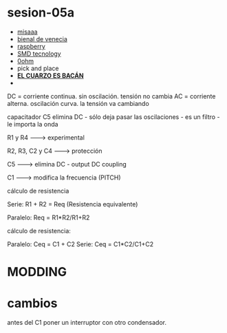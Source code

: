 # sesion-05a

- [misaaa](https://nucleoartessonoras.bandcamp.com/)
- [bienal de venecia](https://www.labiennale.org/en)
- [raspberry](https://www.raspberrypi.com/)
- [SMD tecnology](https://www.theledstudio.co.uk/p/what-is-smd-technology)
- [0ohm](https://0ohm.cl/)
- pick and place
- **[EL CUARZO ES BACÁN](https://elcronometro.com/reloj-de-cuarzo-todo-lo-que-necesitas-saber/)**
-

DC = corriente continua. sin oscilación. tensión no cambia
AC = corriente alterna. oscilación curva. la tensión va cambiando

capacitador C5 elimina DC - sólo deja pasar las oscilaciones - es un filtro - le importa la onda

R1 y R4 ---> experimental

R2, R3, C2 y C4 ---> protección

C5 ---> elimina DC - output DC coupling

C1 ---> modifica la frecuencia (PITCH)

cálculo de resistencia

Serie: R1 + R2 = Req (Resistencia equivalente)

Paralelo: Req = R1*R2/R1+R2

cálculo de resistencia:

Paralelo: Ceq = C1 + C2
Serie: Ceq = C1*C2/C1+C2

# MODDING

# cambios

antes del C1 poner un interruptor con otro condensador.
